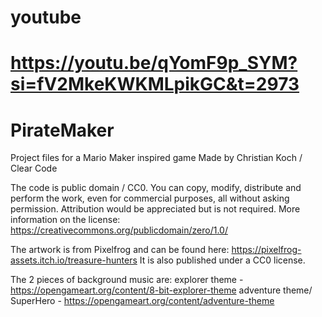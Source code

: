 # youtube
# https://youtu.be/qYomF9p_SYM?si=fV2MkeKWKMLpikGC&t=2973

# PirateMaker
Project files for a Mario Maker inspired game
Made by Christian Koch / Clear Code 

The code is public domain / CC0. You can copy, modify, distribute and perform the work, even for commercial purposes, all without asking permission.
Attribution would be appreciated but is not required. 
More information on the license: https://creativecommons.org/publicdomain/zero/1.0/

The artwork is from Pixelfrog and can be found here: https://pixelfrog-assets.itch.io/treasure-hunters
It is also published under a CC0 license. 

The 2 pieces of background music are: 
explorer theme - https://opengameart.org/content/8-bit-explorer-theme
adventure theme/ SuperHero - https://opengameart.org/content/adventure-theme
